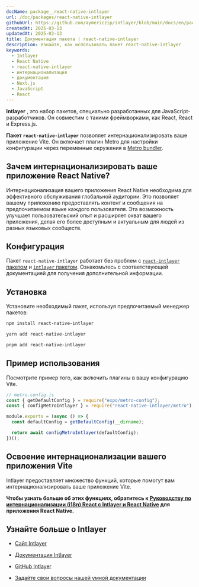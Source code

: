```yaml
---
docName: package__react-native-intlayer
url: /doc/packages/react-native-intlayer
githubUrl: https://github.com/aymericzip/intlayer/blob/main/docs/en/packages/react-native-intlayer/index.md
createdAt: 2025-03-13
updatedAt: 2025-03-13
title: Документация пакета | react-native-intlayer
description: Узнайте, как использовать пакет react-native-intlayer
keywords:
  - Intlayer
  - React Native
  - react-native-intlayer
  - интернационализация
  - документация
  - Next.js
  - JavaScript
  - React
---
```


**Intlayer** , это набор пакетов, специально разработанных для JavaScript-разработчиков. Он совместим с такими фреймворками, как React, React и Express.js.

**Пакет `react-native-intlayer`** позволяет интернационализировать ваше приложение Vite. Он включает плагин Metro для настройки конфигурации через переменные окружения в [Metro bundler](https://docs.expo.dev/guides/customizing-metro/).

## Зачем интернационализировать ваше приложение React Native?

Интернационализация вашего приложения React Native необходима для эффективного обслуживания глобальной аудитории. Это позволяет вашему приложению предоставлять контент и сообщения на предпочитаемом языке каждого пользователя. Эта возможность улучшает пользовательский опыт и расширяет охват вашего приложения, делая его более доступным и актуальным для людей из разных языковых сообществ.

## Конфигурация

Пакет `react-native-intlayer` работает без проблем с [`react-intlayer` пакетом](https://github.com/aymericzip/intlayer/blob/main/docs/ru/packages/react-intlayer/index.md) и [`intlayer` пакетом](https://github.com/aymericzip/intlayer/blob/main/docs/ru/packages/intlayer/index.md). Ознакомьтесь с соответствующей документацией для получения дополнительной информации.

## Установка

Установите необходимый пакет, используя предпочитаемый менеджер пакетов:

```bash packageManager="npm"
npm install react-native-intlayer
```

```bash packageManager="yarn"
yarn add react-native-intlayer
```

```bash packageManager="pnpm"
pnpm add react-native-intlayer
```

## Пример использования

Посмотрите пример того, как включить плагины в вашу конфигурацию Vite.

```js
// metro.config.js
const { getDefaultConfig } = require("expo/metro-config");
const { configMetroIntlayer } = require("react-native-intlayer/metro");

module.exports = (async () => {
  const defaultConfig = getDefaultConfig(__dirname);

  return await configMetroIntlayer(defaultConfig);
})();
```

## Освоение интернационализации вашего приложения Vite

Intlayer предоставляет множество функций, которые помогут вам интернационализировать ваше приложение Vite.

**Чтобы узнать больше об этих функциях, обратитесь к [Руководству по интернационализации (i18n) React с Intlayer и React Native](https://github.com/aymericzip/intlayer/blob/main/docs/ru/intlayer_with_react_native+expo.md) для приложения React Native.**

## Узнайте больше о Intlayer

- [Сайт Intlayer](https://intlayer.org)
- [Документация Intlayer](https://intlayer.org/doc)
- [GitHub Intlayer](https://github.com/aymericzip/intlayer)

- [Задайте свои вопросы нашей умной документации](https://intlayer.org/docchat)
